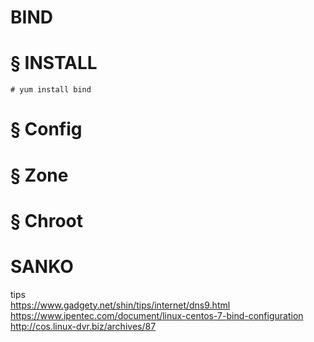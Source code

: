 # BIND
# § INSTALL
```
# yum install bind
```
# § Config
# § Zone
# § Chroot


# SANKO
tips  
https://www.gadgety.net/shin/tips/internet/dns9.html  
https://www.ipentec.com/document/linux-centos-7-bind-configuration  
http://cos.linux-dvr.biz/archives/87
